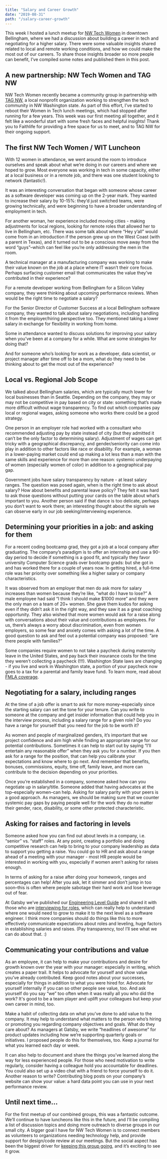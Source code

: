 ```yaml
---
title: "Salary and Career Growth"
date: "2019-08-31"
path: "/salary-career-growth"
---
```


This week I hosted a lunch meetup for [NW Tech Women](https://meetup.com/NW-Tech-Women) in downtown Bellingham, where we had a discussion about building a career in tech and negotiating for a higher salary. There were some valuable insights shared related to local and remote working conditions, and how we could make the most out of our careers. To share those insights broader so more people can benefit, I’ve compiled some notes and published them in this post.

## A new partnership: NW Tech Women and TAG NW

NW Tech Women recently became a community group in partnership with [TAG NW](https://www.tagnw.org/what-we-do/), a local nonprofit organization working to strengthen the tech community in NW Washington state. As part of this effort, I’ve started to reboot their Women in Tech lunch meetings, which had stopped after running for a few years. This week was our first meeting all together, and it felt like a wonderful start with some fresh faces and helpful insights! Thank you to Faithlife for providing a free space for us to meet, and to TAG NW for their ongoing support.

## The first NW Tech Women / WIT Luncheon

With 12 women in attendance, we went around the room to introduce ourselves and speak about what we’re doing in our careers and where we hoped to grow. Most everyone was working in tech in some capacity, either at a local business or in a remote job, and there was one student looking to network (fantastic!).

It was an interesting conversation that began with someone whose career as a software developer was coming up on the 2-year mark. They wanted to increase their salary by 10-15%: they’d just switched teams, were growing technically, and were beginning to have a broader understanding of employment in tech.

For another woman, her experience included moving cities - making adjustments for local regions, looking for remote roles that allowed her to live in Bellingham, etc. There was some talk about where “Hey y’all” would come from in an introduction if the person grew up on the West Coast (with a parent in Texas), and it turned out to be a conscious move away from the word “guys”–which can feel like you’re only addressing the men in the room. 

A technical manager at a manufacturing company was working to make their value known on the job at a place where IT wasn’t their core focus. Perhaps surfacing customer email that communicates the value they’ve contributed in their experience?

For a remote developer working from Bellingham for a Silicon Valley company, they were thinking about upcoming performance reviews. When would be the right time to negotiate a salary? 

For the Senior Director of Customer Success at a local Bellingham software company, they wanted to talk about salary negotiations, including handling it from the employer/hiring perspective too. They mentioned taking a lower salary in exchange for flexibility in working from home.

Some in attendance wanted to discuss solutions for improving your salary when you’ve been at a company for a while. What are some strategies for doing that?

And for someone who’s looking for work as a developer, data scientist, or project manager after time off to be a mom, what do they need to be thinking about to get the most out of the experience?

## Local vs. Regional Job Scope

We talked about Bellingham salaries, which are typically much lower for local businesses than in Seattle. Depending on the company, they may or may not be competitive in pay based on city or state: something that’s made more difficult without wage transparency. To find out which companies pay local or regional wages, asking someone who works there could be a good strategy. 

One person in an employer role had worked with a consultant who recommended adjusting pay by state instead of city (but they admitted it can’t be the only factor to determining salary). Adjustment of wages can get tricky with a geographical discrepancy, and gender/seniority can come into play in addition to other factors like race or disability. For example, a woman in a lower-paying market could end up making a lot less than a man with the same skills and experience for more than one reason: systemic underpaying of women (especially women of color) in addition to a geographical pay gap.

Government jobs have salary transparency by nature - at least salary ranges. The question was posed again, when is the right time to ask about salary? How about benefits and parental leave policy? They felt it was hard to ask those questions without putting your cards on the table about what’s important to you. Another person said if that dance is too delicate, perhaps you don’t want to work there; an interesting thought about the signals we can observe early in our job seeking/interviewing experience.

## Determining your priorities in a job: and asking for them

For a recent coding bootcamp grad, they got a job at a local company after graduating. The company’s paradigm is to offer an internship and use a 90-day period to decide if something is a good fit, and typically they favor university Computer Science grads over bootcamp grads: but she got in and has worked there for a couple of years now. In getting hired, a full-time role was her priority over something like a higher salary or company characteristics.

It was observed from an employer that men do ask more for salary increases than women because they’re like, “what do I have to lose?” A male employee had said “I think I should make $1000 more” and they were the only man on a team of 20+ women. She gave them kudos for asking even if they didn’t ask it in the right way, and they saw it as a great coaching opportunity. They also wished that more women would ask for a raise along with conversations about their value and contributions as employees. For us, there’s always a worry about discrimination, even from women employers, so some fear and anxiety comes with asking a lot of the time. A good question to ask and feel out a potential company was proposed: “are there people with families?”

Some companies require women to not take a paycheck during maternity leave in the United States, and pay back their insurance costs for the time they weren’t collecting a paycheck (!!!). Washington State laws are changing - if you live and work in Washington state, a portion of your paycheck now goes to a tax for a parental and family leave fund. To learn more, read about [FMLA coverage](https://www.lni.wa.gov/WorkplaceRights/LeaveBenefits/FamilyCare/LawsPolicies/FamilyLeave/default.asp).

## Negotiating for a salary, including ranges

At the time of a job offer is smart to ask for more money–especially since the starting salary can set the tone for your tenure. Can you write to someone at the company and get insider information that could help you in the interview process, including a salary range for a given role? Do you have a range for yourself that you need for the job to be worth it?

As women and people of marginalized genders, it’s important that we project confidence and aim high while finding an appropriate range for our potential contributions. Sometimes it can help to start out by saying “I’ll entertain any reasonable offer” when they ask you for a number. If you then ask for a range for the position, that can help you calibrate your expectations and know where to go next. And remember that benefits, bonuses, commissions, equity, time off, family leave, and more can contribute to the decision depending on your priorities.

Once you’re established in a company, someone asked how can you negotiate up in salary/title. Someone added that having advocates at the top–especially women–can help. Asking for salary parity with your peers is a good approach. As managers, we should be making sure that we counter systemic pay gaps by paying people well for the work they do no matter their gender, race, disability, or some other protected characteristic.

## Asking for raises and factoring in levels

Someone asked how you can find out about levels in a company, i.e. “senior” vs. “staff” roles. At any point, creating a portfolio and doing competitive research can help to bring to your company leadership as data to support you getting a raise. You could go to HR and ask about a range ahead of a meeting with your manager - most HR people would be interested in working with you, especially if women aren't asking for raises enough. 

In terms of asking for a raise after doing your homework, ranges and percentages can help! After you ask, let it simmer and don’t jump in too soon–this is often where people sabotage their hard work and lose leverage out of fear. 

At Gatsby we’ve published our [Engineering Level Guide](https://docs.google.com/spreadsheets/d/11bLD1NcMy6qeJrM_9e56YYiiYrKd9Ae5ozRC1xdMLTE/edit#gid=0) and shared it with those who are [interviewing for roles](https://gatsbyjs.com/careers), which can really help to understand where one would need to grow to make it to the next level as a software engineer. I think more companies should do things like this to more effectively communicate expectations about roles and leveling, huge factors in establishing salaries and raises. (Pay transparency, too! I’ll see what we can do about that. :)

## Communicating your contributions and value

As an employee, it can help to make your contributions and desire for growth known over the year with your manager: especially in writing, which creates a paper trail. It helps to advocate for yourself and show value you’ve already contributed. Keep good notes about your successes, especially for things in addition to what you were hired for. Advocate for yourself internally if you can so other people see value, too. And ask yourself do you say “we” too often when it was really all you who did the work? It's good to be a team player and uplift your colleagues but keep your own career in mind, too.

Make a habit of collecting data on what you've done to add value to the company. It may help to understand what matters to the person who’s hiring or promoting you regarding company objectives and goals. What do they care about? As managers at Gatsby, we write “headlines of awesome” for product updates including how we’re supporting quarterly goals or initiatives. I proposed people do this for themselves, too. Keep a journal for what you learned each day or week. 

It can also help to document and share the things you’ve learned along the way for less experienced people. For those who need motivation to write regularly, consider having a colleague hold you accountable for deadlines. You could also set up a video chat with a friend to force yourself to do it. Another reason to write? Contributing blog posts on your company’s website can show your value: a hard data point you can use in your next performance review.

## Until next time...

For the first meetup of our combined groups, this was a fantastic outcome. We’ll continue to have luncheons like this in the future, and I’ll be compiling a list of discussion topics and doing more outreach to diverse groups in our small city. A bigger goal I have for NW Tech Women is to connect members as volunteers to organizations needing technology help, and provide support for design/code review at our meetings. But the social aspect has been the biggest driver for [keeping this group going](/great-leadership-gatsby-and-girl-develop-it#Turning-a-disappointing-outcome-into-better-opportunities), and it’s exciting to see it grow.











